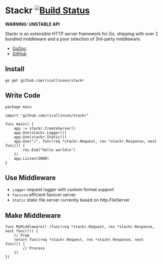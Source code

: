 # Stackr [![Build Status](https://secure.travis-ci.org/ricallinson/stackr.png?branch=master)](http://travis-ci.org/ricallinson/stackr)

__WARNING: UNSTABLE API__

Stackr is an extensible HTTP server framework for Go, shipping with over 2 bundled middleware and a poor selection of 3rd-party middleware.

* [GoDoc](http://godoc.org/github.com/ricallinson/stackr)
* [GitHub](https://github.com/ricallinson/stackr)

## Install

    go get github.com/ricallinson/stackr

## Write Code

    package main

    import "github.com/ricallinson/stackr"

    func main() {
        app := stackr.CreateServer()
        app.Use(stackr.Logger())
        app.Use(stackr.Static())
        app.Use("/", func(req *stackr.Request, res *stackr.Response, next func()) {
            res.End("hello world\n")
        })
        app.Listen(3000)
    }

## Use Middleware

* `Logger` request logger with custom format support
* `Favicon` efficient favicon server
* `Static` static file server currently based on http.FileServer

## Make Middleware

    func MyMiddleware() (func(req *stackr.Request, res *stackr.Response, next func())) {
        // Prep
        return func(req *stackr.Request, res *stackr.Response, next func()) {
            // Process
        })
    })